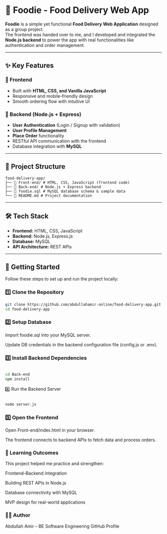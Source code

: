 # 🍔 Foodie - Food Delivery Web App

**Foodie** is a simple yet functional **Food Delivery Web Application** designed as a group project.  
The frontend was handed over to me, and I developed and integrated the **Node.js backend** to power the app with real functionalities like authentication and order management.  

---

## ✨ Key Features

### 🔹 Frontend
- Built with **HTML, CSS, and Vanilla JavaScript**
- Responsive and mobile-friendly design
- Smooth ordering flow with intuitive UI

### 🔹 Backend (Node.js + Express)
- **User Authentication** (Login / Signup with validation)
- **User Profile Management**
- **Place Order** functionality
- RESTful API communication with the frontend
- Database integration with **MySQL**

---

## 📂 Project Structure

```
food-delivery-app/
├── 📂 Front-end/ # HTML, CSS, JavaScript (frontend code)
├── 📂 Back-end/ # Node.js + Express backend
├── 📄 foodie.sql # MySQL database schema & sample data
└── 📄 README.md # Project documentation

```


---

## 🛠️ Tech Stack
- **Frontend:** HTML, CSS, JavaScript  
- **Backend:** Node.js, Express.js  
- **Database:** MySQL  
- **API Architecture:** REST APIs  

---

## 🚀 Getting Started

Follow these steps to set up and run the project locally:

### 1️⃣ Clone the Repository
```bash
git clone https://github.com/abdullahamir-online/food-delivery-app.git
cd food-delivery-app

```

### 2️⃣ Setup Database

Import foodie.sql into your MySQL server.

Update DB credentials in the backend configuration file (config.js or .env).


### 3️⃣ Install Backend Dependencies

```bash

cd Back-end
npm install

```

4️⃣ Run the Backend Server

```bash

node server.js

```

### 5️⃣ Open the Frontend

Open Front-end/index.html in your browser.

The frontend connects to backend APIs to fetch data and process orders.


### 🎯 Learning Outcomes

This project helped me practice and strengthen:

Frontend–Backend integration

Building REST APIs in Node.js

Database connectivity with MySQL

MVP design for real-world applications




### 👨‍💻 Author

Abdullah Amir –   BE Software Engineering
GitHub Profile




 

